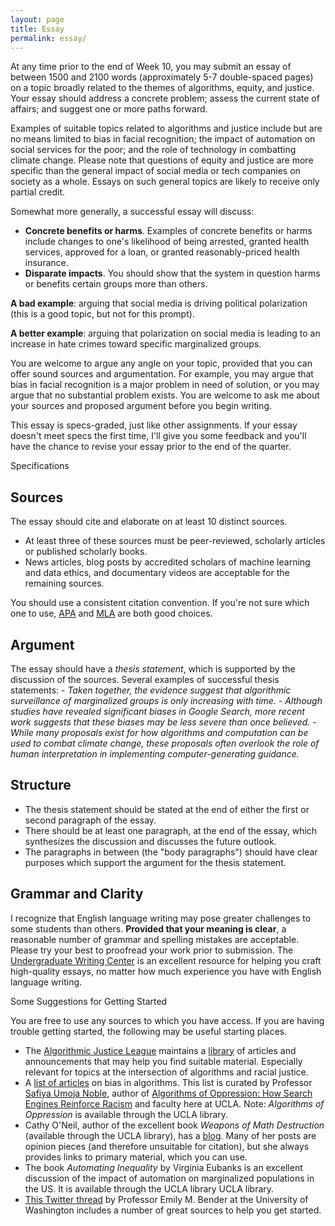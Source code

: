 ```yaml
---
layout: page
title: Essay
permalink: essay/
---
```


At any time prior to the end of Week 10, you may submit an essay of between 1500 and 2100 words (approximately 5-7 double-spaced pages) on a topic broadly related to the themes of algorithms, equity, and justice. Your essay should address a concrete problem; assess the current state of affairs; and suggest one or more paths forward. 

Examples of suitable topics related to algorithms and justice include but are no means limited to bias in facial recognition; the impact of automation on social services for the poor; and the role of technology in combatting climate change. Please note that questions of equity and justice are more specific than the general impact of social media or tech companies on society as a whole. Essays on such general topics are likely to receive only partial credit. 

Somewhat more generally, a successful essay will discuss:

- **Concrete benefits or harms**. Examples of concrete benefits or harms include changes to one's likelihood of being arrested, granted health services, approved for a loan, or granted reasonably-priced health insurance. 
- **Disparate impacts**. You should show that the system in question harms or benefits certain groups more than others. 

**A bad example**: arguing that social media is driving political polarization (this is a good topic, but not for this prompt). 

**A better example**: arguing that polarization on social media is leading to an increase in hate crimes toward specific marginalized groups. 

You are welcome to argue any angle on your topic, provided that you can offer sound sources and argumentation. For example, you may argue that bias in facial recognition is a major problem in need of solution, or you may argue that no substantial problem exists. You are welcome to ask me about your sources and proposed argument before you begin writing.   

This essay is specs-graded, just like other assignments. If your essay doesn't meet specs the first time, I'll give you some feedback and you'll have the chance to revise your essay prior to the end of the quarter. 

<div class="fancy-h1"> Specifications </div>


## Sources

The essay should cite and elaborate on at least 10 distinct sources. 

- At least three of these sources must be peer-reviewed, scholarly articles or published scholarly books. 
- News articles, blog posts by accredited scholars of machine learning and data ethics, and documentary videos are acceptable for the remaining sources. 

You should use a consistent citation convention. If you're not sure which one to use, [APA](https://www.library.cornell.edu/sites/default/files/apa_2010.pdf) and [MLA](https://owl.purdue.edu/owl/research_and_citation/mla_style/mla_formatting_and_style_guide/mla_formatting_and_style_guide.html) are both good choices.

## Argument

The essay should have a *thesis statement*, which is supported by the discussion of the sources. Several examples of successful thesis statements: 
    - *Taken together, the evidence suggest that algorithmic surveillance of marginalized groups is only increasing with time.*
    - *Although studies have revealed significant biases in Google Search, more recent work suggests that these biases may be less severe than once believed.*
    - *While many proposals exist for how algorithms and computation can be used to combat climate change, these proposals often overlook the role of human interpretation in implementing computer-generating guidance.*

## Structure

- The thesis statement should be stated at the end of either the first or second paragraph of the essay. 
- There should be at least one paragraph, at the end of the essay, which synthesizes the discussion and discusses the future outlook. 
- The paragraphs in between (the "body paragraphs") should have clear purposes which support the argument for the thesis statement. 

## Grammar and Clarity

I recognize that English language writing may pose greater challenges to some students than others. **Provided that your meaning is clear**, a reasonable number of grammar and spelling mistakes are acceptable. Please try your best to proofread your work prior to submission. The [Undergraduate Writing Center](https://wp.ucla.edu/wc/) is an excellent resource for helping you craft high-quality essays, no matter how much experience you have with English language writing.  

<div class="fancy-h1"> Some Suggestions for Getting Started</div>

You are free to use any sources to which you have access. If you are having trouble getting started, the following may be useful starting places. 

- The [Algorithmic Justice League](https://www.ajl.org/about) maintains a [library](https://www.ajl.org/library/home) of articles and announcements that may help you find suitable material. Especially relevant for topics at the intersection of algorithms and racial justice. 
- A [list of articles](https://blog.getpocket.com/2020/06/the-bias-embedded-in-algorithms/) on bias in algorithms. This list is curated by Professor [Safiya Umoja Noble](https://safiyaunoble.com/bio-cv/), author of [Algorithms of Oppression: How Search Engines Reinforce Racism](https://nyupress.org/9781479837243/algorithms-of-oppression/) and faculty here at UCLA. Note: *Algorithms of Oppression* is available through the UCLA library. 
- Cathy O'Neil, author of the excellent book *Weapons of Math Destruction* (available through the UCLA library), has a [blog](https://mathbabe.org/page/2/). Many of her posts are opinion pieces (and therefore unsuitable for citation), but she always provides links to primary material, which you can use. 
- The book *Automating Inequality* by Virginia Eubanks is an excellent discussion of the impact of automation on marginalized populations in the US. It is available through the UCLA library UCLA library. 
- [This Twitter thread](https://twitter.com/emilymbender/status/1434876268588060673) by Professor Emily M. Bender at the University of Washington includes a number of great sources to help you get started. 

